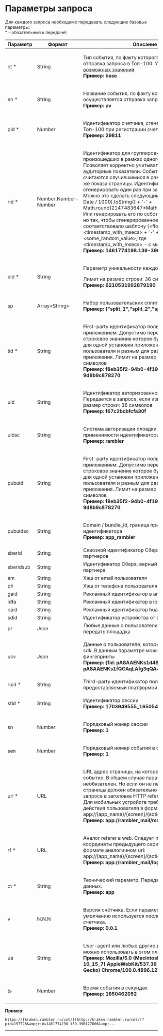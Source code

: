# Параметры запроса

Для каждого запроса необходимо передавать следующие базовые параметры:\
\* - обязательный к передаче\


| **Параметр** | **Формат**           | **Описание**                                                                                                                                                                                                                                                                                                                                                                                                                                                                                                                                                                                                                                                                                                                                                               |
| ------------ | -------------------- | -------------------------------------------------------------------------------------------------------------------------------------------------------------------------------------------------------------------------------------------------------------------------------------------------------------------------------------------------------------------------------------------------------------------------------------------------------------------------------------------------------------------------------------------------------------------------------------------------------------------------------------------------------------------------------------------------------------------------------------------------------------------------- |
| et \*        | String               | <p>Тип события, по факту которого осуществляется отправка запроса в Топ-100. Указывается одно из <a href="../bazovye-sobytiya.md">возможных значений</a><br><strong>Пример: base</strong></p>                                                                                                                                                                                                                                                                                                                                                                                                                                                                                                                                                                              |
| en \*        | String               | <p>Название события, по факту которого осуществляется отправка запроса в Топ-100. <br><strong>Пример: pv</strong></p>                                                                                                                                                                                                                                                                                                                                                                                                                                                                                                                                                                                                                                                      |
| pid \*       | Number               | <p>Идентификатор счетчика, сгенерированный в Топ-100 при регистрации счетчика. <br><strong>Пример: 29811</strong></p>                                                                                                                                                                                                                                                                                                                                                                                                                                                                                                                                                                                                                                                      |
| rid \*       | Number.Number-Number | <p>Идентификатор для группировки событий, произошедших в рамках одного показа страницы. Позволяет корректно учитывать в статистике аудиторные показатели. События с одинаковым rid считаются случившимися в рамках одного и того же показа страницы. Идентификатор следует сгенерировать один раз при загрузке страницы. Можно это сделать следующим образом: (+new Date / 1000).toString() + '-' + Math.round(2147483647*Math.random()).toString(). Или генерировать его по собственному алгоритму, но так, чтобы сгенерированное значение соответствовало шаблону (&#x3C;float>-&#x3C;int>): &#x3C;timestamp_with_msecs> + '-' + &#x3C;some_random_value>, где &#x3C;timestamp_with_msecs> - с миллисекундами. <br><strong>Пример: 1461774198.139-396177806</strong></p> |
| eid \*       | String               | <p>Параметр уникальности каждого события</p><p>Лимит на размер строки: 36 символов<br><strong>Пример: 6210531992879190</strong></p>                                                                                                                                                                                                                                                                                                                                                                                                                                                                                                                                                                                                                                        |
| sp           | Array\<String>       | <p>Набор пользовательских сплитов<br><strong>Пример: ["split_1","split_2","split_3"]</strong></p>                                                                                                                                                                                                                                                                                                                                                                                                                                                                                                                                                                                                                                                                          |
| tid \*       | String               | <p>First-party идентификатор пользователя приложением. Допустимо передавать любое строковое значение которое будет одинаковым для одной установки приложения на устройство пользователя и разным для разных установок приложения. Лимит на размер строки: 36 символов<br><strong>Пример: f8eb35f2-94b0-4f19-affa-9d8b9c878270</strong></p>                                                                                                                                                                                                                                                                                                                                                                                                                                 |
| uid          | String               | <p>Идентификатор авторизованного пользователя. Передается в запросе, если известен. Лимит на размер строки: 36 символов<br><strong>Пример: f67c2bcbfcfa30f</strong></p>                                                                                                                                                                                                                                                                                                                                                                                                                                                                                                                                                                                                    |
| uidsc        | String               | <p>Система авторизации плоадки / граница применимости идентификаторы<br><strong>Пример: rambler</strong></p>                                                                                                                                                                                                                                                                                                                                                                                                                                                                                                                                                                                                                                                               |
| pubuid       | String               | <p>First-party идентификатор пользователя приложением. Допустимо передавать любое строковое значение которое будет одинаковым для одной установки приложения на устройство пользователя и разным для разных установок приложения. Лимит на размер строки: 36 символов<br><strong>Пример: f8eb35f2-94b0-4f19-affa-9d8b9c878270</strong></p>                                                                                                                                                                                                                                                                                                                                                                                                                                 |
| pubuidsc     | String               | <p>Domain / bundle_id, граница применимости идентификатора<br><strong>Пример: app_rambler</strong></p>                                                                                                                                                                                                                                                                                                                                                                                                                                                                                                                                                                                                                                                                     |
| sberid       | String               | Сквозной идентификатор Сбера, верный для всех партнеров                                                                                                                                                                                                                                                                                                                                                                                                                                                                                                                                                                                                                                                                                                                    |
| sberidsub    | String               | Идентификатор Сбера, верный для одного партнера                                                                                                                                                                                                                                                                                                                                                                                                                                                                                                                                                                                                                                                                                                                            |
| em           | String               | Хэш от email пользователя                                                                                                                                                                                                                                                                                                                                                                                                                                                                                                                                                                                                                                                                                                                                                  |
| ph           | String               | Хэш от телефона пользователя                                                                                                                                                                                                                                                                                                                                                                                                                                                                                                                                                                                                                                                                                                                                               |
| gaid         | String               | Рекламный идентификатор в android                                                                                                                                                                                                                                                                                                                                                                                                                                                                                                                                                                                                                                                                                                                                          |
| idfa         | String               | Рекламный идентификатор в ios                                                                                                                                                                                                                                                                                                                                                                                                                                                                                                                                                                                                                                                                                                                                              |
| oaid         | String               | Рекламный идентификатор huawei                                                                                                                                                                                                                                                                                                                                                                                                                                                                                                                                                                                                                                                                                                                                             |
| sdid         | String               | Идентификатор устройства от sberdevice                                                                                                                                                                                                                                                                                                                                                                                                                                                                                                                                                                                                                                                                                                                                     |
| pr           | Json                 | Любые данные о пользователи, которые может передать площадка                                                                                                                                                                                                                                                                                                                                                                                                                                                                                                                                                                                                                                                                                                               |
| ucv          | Json                 | <p>Данные о пользователе, которые может собрать sdk. В данным параметре можно передавать фингепринты<br><strong>Пример: {fid: pA8AAENKs1d4BLyuAdJxQQA=, fip: pA8AAENKs1fQGAqLAfg3qQA=}</strong></p>                                                                                                                                                                                                                                                                                                                                                                                                                                                                                                                                                                        |
| ruid \*      | String               | Third-party идентификатор пользователя предоставляемый платформой                                                                                                                                                                                                                                                                                                                                                                                                                                                                                                                                                                                                                                                                                                          |
| stid \*      | String               | <p>Идентификатор сессии<br><strong>Пример: 1703949555_1650546049152</strong></p>                                                                                                                                                                                                                                                                                                                                                                                                                                                                                                                                                                                                                                                                                           |
| sn           | Number               | <p>Порядковый номер сессии<br><strong>Пример: 1</strong></p>                                                                                                                                                                                                                                                                                                                                                                                                                                                                                                                                                                                                                                                                                                               |
| sen          | Number               | <p>Порядковый номер события в сессии<br><strong>Пример: 1</strong></p>                                                                                                                                                                                                                                                                                                                                                                                                                                                                                                                                                                                                                                                                                                     |
| url \*       | URL                  | <p>URL адрес страницы, на которой произошло событие. В общем случае параметр запроса url необязателен. Но если он не передается, то адрес страницы должен обязательно передаваться в запросе в заголовке HTTP referer.<br>Для мобильных устройств требуется описание действия пользователя в формате: app://{app_name}/{screen}/{action}<br><strong>Пример: app://rambler_mail/main_page/load</strong></p>                                                                                                                                                                                                                                                                                                                                                                 |
| rf \*        | URL                  | <p>Аналог referer в web. Следует передавать координаты предыдущего скрина/события в формате аналогичном url: app://{app_name}/{screen}/{action}<br><strong>Пример: app://rambler_mail/login/load</strong></p>                                                                                                                                                                                                                                                                                                                                                                                                                                                                                                                                                              |
| ct \*        | String               | <p>Технический параметр. Передаем тип потока данных.<br><strong>Пример: app</strong></p>                                                                                                                                                                                                                                                                                                                                                                                                                                                                                                                                                                                                                                                                                   |
| v            | N.N.N                | <p>Версия счётчика. Если параметр не передан, то по умолчанию используется последняя версия счетчика.<br><strong>Пример: 0.0.1</strong></p>                                                                                                                                                                                                                                                                                                                                                                                                                                                                                                                                                                                                                                |
| ua           | String               | <p>User-agent или любые другие данные, которые можно использовать в этом плане<br><strong>Пример: Mozilla/5.0 (Macintosh; Intel Mac OS X 10_15_7) AppleWebKit/537.36 (KHTML, like Gecko) Chrome/100.0.4896.127 Safari/537.36</strong></p>                                                                                                                                                                                                                                                                                                                                                                                                                                                                                                                                  |
| ts           | Number               | <p>Время события в секундах<br><strong>Пример: 1650462052</strong></p>                                                                                                                                                                                                                                                                                                                                                                                                                                                                                                                                                                                                                                                                                                     |

**Пример:**

`https://[kraken.rambler.ru/cnt/](http://kraken.rambler.ru/cnt/)?pid=157726&amp;rid=1461774198.139-396177806&amp;...`

****
